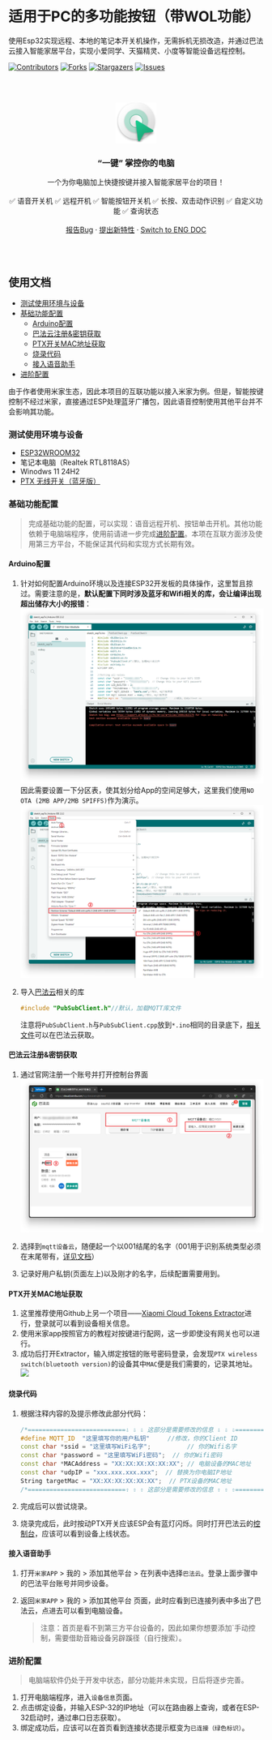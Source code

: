 # 适用于PC的多功能按钮（带WOL功能）

使用Esp32实现远程、本地的笔记本开关机操作，无需拆机无损改造，并通过巴法云接入智能家居平台，实现小爱同学、天猫精灵、小度等智能设备远程控制。

<!-- PROJECT SHIELDS -->

[![Contributors][contributors-shield]][contributors-url]
[![Forks][forks-shield]][forks-url]
[![Stargazers][stars-shield]][stars-url]
[![Issues][issues-shield]][issues-url]

<!-- PROJECT LOGO -->
<br />
<br />
<p align="center">
  <a href="https://github.com/KongWZGordon/ESP32-WOL-Smart-Key/">
    <img src="Pics/logo.png" alt="Logo" width="80" height="80">
  </a>
  <h3 align="center">“一键” 掌控你的电脑</h3>
  <p align="center">
    一个为你电脑加上快捷按键并接入智能家居平台的项目！
    <br />
    <br />
    ✅ 语音开关机 ✅ 远程开机 ✅ 智能按钮开关机 ✅ 长按、双击动作识别 ✅ 自定义功能 ✅ 查询状态
    <br />
    <br />
    <a href="https://github.com/KongWZGordon/ESP32-WOL-Smart-Key/issues">报告Bug</a>
    ·
    <a href="https://github.com/KongWZGordon/ESP32-WOL-Smart-Key/issues">提出新特性</a>
    ·
    <a href="https://github.com/KongWZGordon/ESP32-WOL-Smart-Key/README-eng.md">Switch to ENG DOC</a>
  </p>
<br />
<br />
</p>

## 使用文档

- [测试使用环境与设备](#测试使用环境与设备)
- [基础功能配置](#基础功能配置)
  - [Arduino配置](#Arduino配置)
  - [巴法云注册&密钥获取](#巴法云注册密钥获取)
  - [PTX开关MAC地址获取](#PTX开关MAC地址获取)
  - [烧录代码](#烧录代码)
  - [接入语音助手](#接入语音助手)
- [进阶配置](#进阶配置)    

由于作者使用米家生态，因此本项目的互联功能以接入米家为例。但是，智能按键控制不经过米家，直接通过ESP处理蓝牙广播包，因此语音控制使用其他平台并不会影响其功能。

### 测试使用环境与设备
+ [ESP32WROOM32](https://www.espressif.com.cn/sites/default/files/documentation/esp32-wroom-32_datasheet_cn.pdf)
+ 笔记本电脑（Realtek RTL8118AS）
+ Winodws 11 24H2
+ [PTX 无线开关（蓝牙版）](https://home.mi.com/webapp/content/baike/product/index.html?model=090615.remote.btsw1)


### 基础功能配置

> 完成基础功能的配置，可以实现：语音远程开机、按钮单击开机。其他功能依赖于电脑端程序，使用前请进一步完成[进阶配置](#进阶配置)。本项在互联方面涉及使用第三方平台，不能保证其代码和实现方式长期有效。

#### **Arduino配置**
1. 针对如何配置Arduino环境以及连接ESP32开发板的具体操作，这里暂且掠过。需要注意的是，**默认配置下同时涉及蓝牙和Wifi相关的库，会让编译出现超出储存大小的报错**：
   ![](./Pics/error.png)
   因此需要设置一下分区表，使其划分给App的空间足够大，这里我们使用`NO OTA (2MB APP/2MB SPIFFS)`作为演示。
   ![](./Pics/space.png)

2. 导入[巴法云](https://cloud.bemfa.com/)相关的库

   ```cpp
   #include "PubSubClient.h"//默认，加载MQTT库文件
   ```

   注意将`PubSubClient.h`与`PubSubClient.cpp`放到`*.ino`相同的目录底下，[相关文件](https://cloud.bemfa.com/zip/8266/Bemfa_MQTT.zip)可以在巴法云获取。
   
#### **巴法云注册&密钥获取**
1. 通过官网注册一个账号并打开控制台界面
   ![](./Pics/bafa.png)
   
2. 选择到`mqtt设备云`，随便起一个以001结尾的名字（001用于识别系统类型必须在末尾带有，[详见文档](https://cloud.bemfa.com/docs/src/speaker_mi.html)）
3. 记录好用户私钥(页面左上)以及刚才的名字，后续配置需要用到。

#### **PTX开关MAC地址获取**
1. 这里推荐使用Github上另一个项目——[Xiaomi Cloud Tokens Extractor](https://github.com/PiotrMachowski/Xiaomi-cloud-tokens-extractor/)进行，登录就可以看到设备相关信息。
2. 使用米家app按照官方的教程对按键进行配网，这一步即使没有网关也可以进行。
3. 成功后打开Extractor，输入绑定按钮的账号密码登录，会发现`PTX wireless switch(bluetooth version)`的设备其中`MAC`便是我们需要的，记录其地址。
   ![](./Pics/extrator.png)


#### **烧录代码**
1. 根据注释内容的及提示修改此部分代码：

   ```cpp
   /*===========================⇩ ⇩ ⇩ 这部分是需要修改的信息 ⇩ ⇩ ⇩================================*/
   #define MQTT_ID  "这里填写你的用户私钥"     //修改，你的Client ID
   const char *ssid = "这里填写WiFi名字";          // 你的Wifi名字
   const char *password = "这里填写WiFi密码";  // 你的Wifi密码
   const char *MACAddress = "XX:XX:XX:XX:XX:XX"; // 电脑设备的MAC地址
   const char *udpIP = "xxx.xxx.xxx.xxx";  // 替换为你电脑IP地址
   String targetMac = "XX:XX:XX:XX:XX:XX";  // PTX设备的MAC地址
   /*===========================⇧ ⇧ ⇧ 这部分是需要修改的信息 ⇧ ⇧ ⇧================================*/
   ```

2. 完成后可以尝试烧录。
3. 烧录完成后，此时按动PTX开关应该ESP会有蓝灯闪烁。同时打开巴法云的[控制台](https://cloud.bemfa.com/tcp/devicemqtt.html)，应该可以看到设备上线状态。

#### **接入语音助手**

1. 打开`米家APP` > 我的 > 添加其他平台 > 在列表中选择`巴法云`。登录上面步骤中的巴法平台账号并同步设备。

2. 返回`米家APP` > 我的 > 添加其他平台 页面，此时应看到已连接列表中多出了巴法云，点进去可以看到电脑设备。

   > 注意：首页是看不到第三方平台设备的，因此如果你想要添加`手动控制，需要借助音箱设备另辟蹊径（自行搜索）。

### 进阶配置
   > 电脑端软件仍处于开发中状态，部分功能并未实现，日后将逐步完善。
1. 打开电脑端程序，进入`设备信息`页面。
2. 点击绑定设备，并输入ESP-32的IP地址（可以在路由器上查询，或者在ESP-32启动时，通过串口日志获取）。
3. 绑定成功后，应该可以在首页看到连接状态提示框变为`已连接（绿色标识）`。

<!-- links -->

[your-project-path]:KongWZGordon/ESP32-WOL-Smart-Key
[contributors-shield]: https://img.shields.io/github/contributors/KongWZGordon/ESP32-WOL-Smart-Key.svg?style=flat-square
[contributors-url]: https://github.com/KongWZGordon/ESP32-WOL-Smart-Key/graphs/contributors
[forks-shield]: https://img.shields.io/github/forks/KongWZGordon/ESP32-WOL-Smart-Key.svg?style=flat-square
[forks-url]: https://github.com/KongWZGordon/ESP32-WOL-Smart-Key/network/members
[stars-shield]: https://img.shields.io/github/stars/KongWZGordon/ESP32-WOL-Smart-Key.svg?style=flat-square
[stars-url]: https://github.com/KongWZGordon/ESP32-WOL-Smart-Key/stargazers
[issues-shield]: https://img.shields.io/github/issues/KongWZGordon/ESP32-WOL-Smart-Key.svg?style=flat-square
[issues-url]: https://img.shields.io/github/issues/KongWZGordon/ESP32-WOL-Smart-Key.svg
